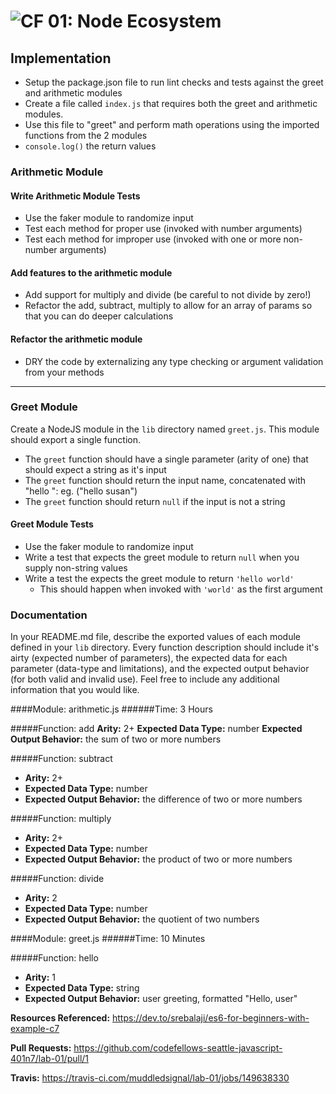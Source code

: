 ![CF](http://i.imgur.com/7v5ASc8.png) 01: Node Ecosystem
========================================================

## Implementation
* Setup the package.json file to run lint checks and tests against the greet and arithmetic modules
* Create a file called `index.js` that requires both the greet and arithmetic modules.
* Use this file to "greet" and perform math operations using the imported functions from the 2 modules
* `console.log()` the return values

### Arithmetic Module

#### Write Arithmetic Module Tests
* Use the faker module to randomize input
* Test each method for proper use (invoked with number arguments)
* Test each method for improper use (invoked with one or more non-number arguments)

#### Add features to the arithmetic module
* Add support for multiply and divide (be careful to not divide by zero!)
* Refactor the add, subtract, multiply to allow for an array of params so that you can do deeper calculations

#### Refactor the arithmetic module
* DRY the code by externalizing any type checking or argument validation from your methods

---


### Greet Module
Create a NodeJS module in the `lib` directory named `greet.js`.  This module should export a single function.
* The `greet` function should have a single parameter (arity of one) that should expect a string as it's input
* The `greet` function should return the input name, concatenated with "hello ": eg. ("hello susan")
* The `greet` function should return `null` if the input is not a string

#### Greet Module Tests
* Use the faker module to randomize input
* Write a test that expects the greet module to return `null` when you supply non-string values
* Write a test the expects the greet module to return `'hello world'`
  * This should happen when invoked with `'world'` as the first argument


### Documentation
In your README.md file, describe the exported values of each module defined in your `lib` directory. 
Every function description should include it's airty (expected number of parameters), the expected data for each parameter (data-type and limitations), and the expected output behavior (for both valid and invalid use). Feel free to include any additional information that you would like.

####Module: arithmetic.js
######Time: 3 Hours

#####Function: add
**Arity:** 2+
**Expected Data Type:** number
**Expected Output Behavior:** the sum of two or more numbers

#####Function: subtract
- **Arity:** 2+
- **Expected Data Type:** number
- **Expected Output Behavior:** the difference of two or more numbers

#####Function: multiply
- **Arity:** 2+
- **Expected Data Type:** number
- **Expected Output Behavior:** the product of two or more numbers

#####Function: divide
- **Arity:** 2
- **Expected Data Type:** number
- **Expected Output Behavior:** the quotient of two numbers

####Module: greet.js
######Time: 10 Minutes

#####Function: hello
- **Arity:** 1
- **Expected Data Type:** string
- **Expected Output Behavior:** user greeting, formatted "Hello, user"


**Resources Referenced:** https://dev.to/srebalaji/es6-for-beginners-with-example-c7

**Pull Requests:**
https://github.com/codefellows-seattle-javascript-401n7/lab-01/pull/1

**Travis:**
https://travis-ci.com/muddledsignal/lab-01/jobs/149638330